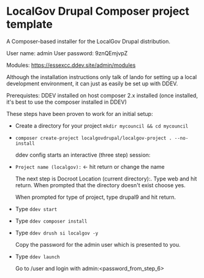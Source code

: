 # LocalGov Drupal Composer project template

A Composer-based installer for the LocalGov Drupal distribution.

User name: admin User password: 9znQEmjvpZ

Modules:
https://essexcc.ddev.site/admin/modules

Although the installation instructions only talk of lando for setting up a local development environment, it can just as easily be set up with DDEV.

Prerequistes:
DDEV installed on host
composer 2.x installed (once installed, it's best to use the composer installed in DDEV)

These steps have been proven to work for an initial setup:

- Create a directory for your project `mkdir mycouncil && cd mycouncil`
- `composer create-project localgovdrupal/localgov-project . --no-install`

  ddev config starts an interactive (three step) session:

- `Project name (localgov):` <- hit return or change the name

  The next step is Docroot Location (current directory):. Type web and hit return. When prompted that the directory doesn't exist choose yes.

  When prompted for type of project, type drupal9 and hit return.

- Type `ddev start`
- Type `ddev composer install`
- Type `ddev drush si localgov -y`

  Copy the password for the admin user which is presented to you.

- Type `ddev launch`

  Go to /user and login with admin:<password_from_step_6>
